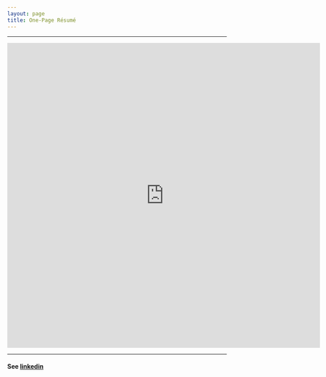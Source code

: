 ```yaml
---
layout: page
title: One-Page Résumé
---
```


---

<iframe src="https://docs.google.com/gview?url=https://geraldmc.github.io/assets/gmccollam-resume-04112019.pdf&embedded=true" style="width:718px; height:700px;" frameborder="0"></iframe>

---

#### See [linkedin](https://www.linkedin.com/in/geraldmc) 